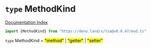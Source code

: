 # `type` MethodKind

[Documentation Index](../README.md)

```ts
import {MethodKind} from "https://deno.land/x/tsa@v0.0.47/mod.ts"
```

`type` MethodKind = <mark>"method"</mark> | <mark>"getter"</mark> | <mark>"setter"</mark>